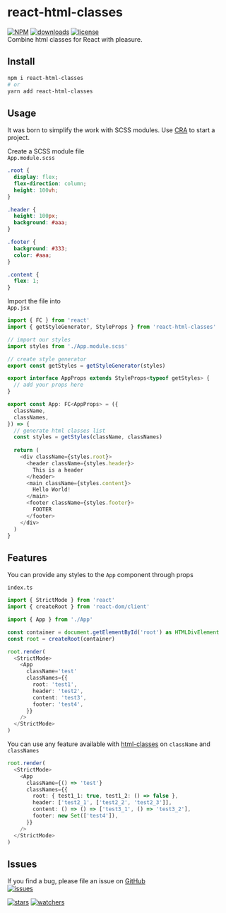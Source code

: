 # react-html-classes
[![NPM](https://img.shields.io/npm/v/react-html-classes.svg)](https://www.npmjs.com/package/react-html-classes)
[![downloads](https://img.shields.io/npm/dm/react-html-classes.svg)](https://www.npmjs.com/package/react-html-classes)
[![license](https://img.shields.io/npm/l/html-classes)](https://github.com/d8corp/react-html-classes/blob/master/LICENSE)  
Combine html classes for React with pleasure.
## Install
```bash
npm i react-html-classes
# or
yarn add react-html-classes
```
## Usage
It was born to simplify the work with SCSS modules.
Use [CRA](https://create-react-app.dev) to start a project.

Create a SCSS module file  
`App.module.scss`
```scss
.root {
  display: flex;
  flex-direction: column;
  height: 100vh;
}

.header {
  height: 100px;
  background: #aaa;
}

.footer {
  background: #333;
  color: #aaa;
}

.content {
  flex: 1;
}
```

Import the file into  
`App.jsx`
```typescript jsx
import { FC } from 'react'
import { getStyleGenerator, StyleProps } from 'react-html-classes'

// import our styles
import styles from './App.module.scss'

// create style generator
export const getStyles = getStyleGenerator(styles)

export interface AppProps extends StyleProps<typeof getStyles> {
  // add your props here
}

export const App: FC<AppProps> = ({
  className,
  classNames,
}) => {
  // generate html classes list
  const styles = getStyles(className, classNames)
  
  return (
    <div className={styles.root}>
      <header className={styles.header}>
        This is a header
      </header>
      <main className={styles.content}>
        Hello World!
      </main>
      <footer className={styles.footer}>
        FOOTER
      </footer>
    </div>
  )
}
```

## Features
You can provide any styles to the `App` component through props

`index.ts`
```typescript jsx
import { StrictMode } from 'react'
import { createRoot } from 'react-dom/client'

import { App } from './App'

const container = document.getElementById('root') as HTMLDivElement
const root = createRoot(container)

root.render(
  <StrictMode>
    <App
      className='test'
      classNames={{
        root: 'test1',
        header: 'test2',
        content: 'test3',
        footer: 'test4',
      }}
    />
  </StrictMode>
)
```

You can use any feature available with [html-classes](https://www.npmjs.com/package/html-classes)
on `className` and `classNames`
```typescript jsx
root.render(
  <StrictMode>
    <App
      className={() => 'test'}
      classNames={{
        root: { test1_1: true, test1_2: () => false },
        header: ['test2_1', ['test2_2', 'test2_3']],
        content: () => () => ['test3_1', () => 'test3_2'],
        footer: new Set(['test4']),
      }}
    />
  </StrictMode>
)
```

## Issues
If you find a bug, please file an issue on [GitHub](https://github.com/d8corp/react-html-classes/issues)  
[![issues](https://img.shields.io/github/issues-raw/d8corp/react-html-classes)](https://github.com/d8corp/react-html-classes/issues)  
 
[![stars](https://img.shields.io/github/stars/d8corp/react-html-classes?style=social)](https://github.com/d8corp/react-html-classes)
[![watchers](https://img.shields.io/github/watchers/d8corp/react-html-classes?style=social)](https://github.com/d8corp/react-html-classes)
